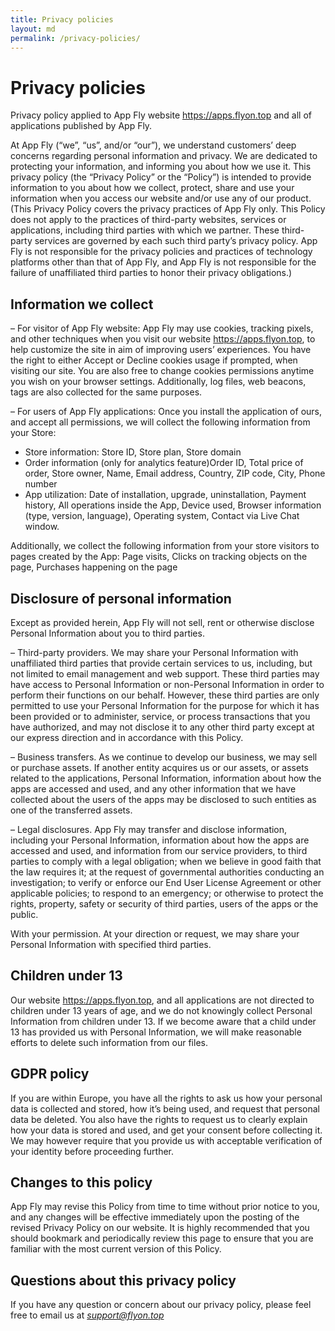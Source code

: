 ```yaml
---
title: Privacy policies
layout: md
permalink: /privacy-policies/
---
```


# Privacy policies
Privacy policy applied to App Fly website https://apps.flyon.top and all of applications published by App Fly.

At App Fly (“we”, “us”, and/or “our”), we understand customers’ deep concerns regarding personal information and privacy. We are dedicated to protecting your information, and informing you about how we use it. This privacy policy (the “Privacy Policy” or the “Policy”) is intended to provide information to you about how we collect, protect, share and use your information when you access our website and/or use any of our product.
(This Privacy Policy covers the privacy practices of App Fly only. This Policy does not apply to the practices of third-party websites, services or applications, including third parties with which we partner. These third-party services are governed by each such third party’s privacy policy. App Fly is not responsible for the privacy policies and practices of technology platforms other than that of App Fly, and App Fly is not responsible for the failure of unaffiliated third parties to honor their privacy obligations.)

## Information we collect
– For visitor of App Fly website: App Fly may use cookies, tracking pixels, and other techniques when you visit our website https://apps.flyon.top, to help customize the site in aim of improving users’ experiences. You have the right to either Accept or Decline cookies usage if prompted, when visiting our site. You are also free to change cookies permissions anytime you wish on your browser settings.
Additionally, log files, web beacons, tags are also collected for the same purposes.

– For users of App Fly applications: Once you install the application of ours, and accept all permissions, we will collect the following information from your Store:

+ Store information: Store ID, Store plan, Store domain
+ Order information (only for analytics feature)Order ID, Total price of order, Store owner, Name, Email address, Country, ZIP code, City, Phone number
+ App utilization: Date of installation, upgrade, uninstallation, Payment history, All operations inside the App, Device used, Browser information (type, version, language), Operating system, Contact via Live Chat window.

Additionally, we collect the following information from your store visitors to pages created by the App: Page visits, Clicks on tracking objects on the page, Purchases happening on the page

## Disclosure of personal information
Except as provided herein, App Fly will not sell, rent or otherwise disclose Personal Information about you to third parties.

– Third-party providers. We may share your Personal Information with unaffiliated third parties that provide certain services to us, including, but not limited to email management and web support. These third parties may have access to Personal Information or non-Personal Information in order to perform their functions on our behalf. However, these third parties are only permitted to use your Personal Information for the purpose for which it has been provided or to administer, service, or process transactions that you have authorized, and may not disclose it to any other third party except at our express direction and in accordance with this Policy.

– Business transfers. As we continue to develop our business, we may sell or purchase assets. If another entity acquires us or our assets, or assets related to the applications, Personal Information, information about how the apps are accessed and used, and any other information that we have collected about the users of the apps may be disclosed to such entities as one of the transferred assets.

– Legal disclosures. App Fly may transfer and disclose information, including your Personal Information, information about how the apps are accessed and used, and information from our service providers, to third parties to comply with a legal obligation; when we believe in good faith that the law requires it; at the request of governmental authorities conducting an investigation; to verify or enforce our End User License Agreement or other applicable policies; to respond to an emergency; or otherwise to protect the rights, property, safety or security of third parties, users of the apps or the public.

With your permission. At your direction or request, we may share your Personal Information with specified third parties.

## Children under 13
Our website https://apps.flyon.top, and all applications are not directed to children under 13 years of age, and we do not knowingly collect Personal Information from children under 13. If we become aware that a child under 13 has provided us with Personal Information, we will make reasonable efforts to delete such information from our files.

## GDPR policy
If you are within Europe, you have all the rights to ask us how your personal data is collected and stored, how it’s being used, and request that personal data be deleted. You also have the rights to request us to clearly explain how your data is stored and used, and get your consent before collecting it.
We may however require that you provide us with acceptable verification of your identity before proceeding further.

## Changes to this policy
App Fly may revise this Policy from time to time without prior notice to you, and any changes will be effective immediately upon the posting of the revised Privacy Policy on our website. It is highly recommended that you should bookmark and periodically review this page to ensure that you are familiar with the most current version of this Policy.

## Questions about this privacy policy
If you have any question or concern about our privacy policy, please feel free to email us at *support@flyon.top*
